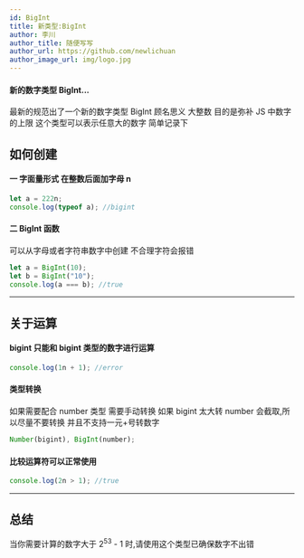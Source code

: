 ```yaml
---
id: BigInt
title: 新类型:BigInt
author: 李川
author_title: 随便写写
author_url: https://github.com/newlichuan
author_image_url: img/logo.jpg
---
```


#### 新的数字类型 BigInt...

<!--truncate-->

最新的规范出了一个新的数字类型 BigInt 顾名思义 大整数
目的是弥补 JS 中数字的上限 这个类型可以表示任意大的数字
简单记录下

## 如何创建

#### 一 字面量形式 在整数后面加字母 n

```js
let a = 222n;
console.log(typeof a); //bigint
```

#### 二 BigInt 函数

可以从字母或者字符串数字中创建 不合理字符会报错

```js
let a = BigInt(10);
let b = BigInt("10");
console.log(a === b); //true
```

---

## 关于运算

#### bigint 只能和 bigint 类型的数字进行运算

```js
console.log(1n + 1); //error
```

#### 类型转换

如果需要配合 number 类型 需要手动转换
如果 bigint 太大转 number 会截取,所以尽量不要转换
并且不支持一元+号转数字

```js
Number(bigint), BigInt(number);
```

#### 比较运算符可以正常使用

```js
console.log(2n > 1); //true
```

---

## 总结

当你需要计算的数字大于 2<sup>53</sup> - 1 时,请使用这个类型已确保数字不出错
